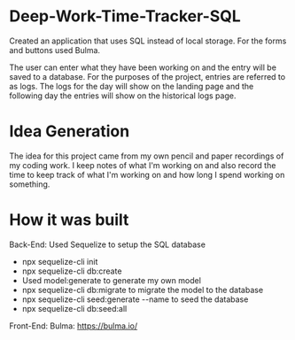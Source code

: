 # Deep-Work-Time-Tracker-SQL
Created an application that uses SQL instead of local storage. For the forms and buttons used Bulma. 

The user can enter what they have been working on and the entry will be saved to a database. For the purposes of the project, entries are referred to as logs. The logs for the day will show on the landing page and the following day the entries will show on the historical logs page. 

# Idea Generation 

The idea for this project came from my own pencil and paper recordings of my coding work. I keep notes of what I'm working on and also record the time to keep track of what I'm working on and how long I spend working on something. 

# How it was built

Back-End: Used Sequelize to setup the SQL database

* npx sequelize-cli init
* npx sequelize-cli db:create
* Used model:generate to generate my own model
* npx sequelize-cli db:migrate to migrate the model to the database
* npx sequelize-cli seed:generate --name to seed the database
* npx sequelize-cli db:seed:all


Front-End: 
Bulma: https://bulma.io/


